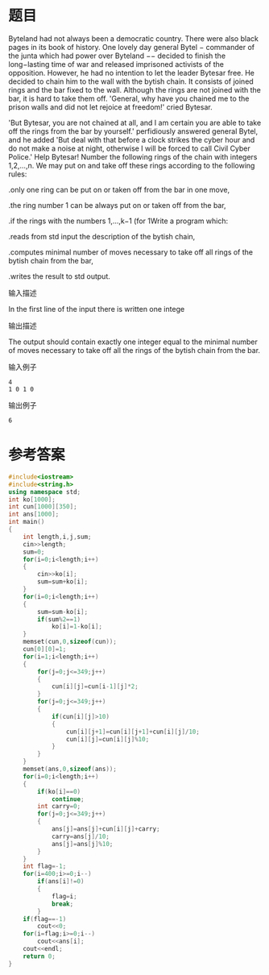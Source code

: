 # 题目
Byteland had not always been a democratic country. There were also black pages in its book of history. One lovely day general Bytel − commander of the junta which had power over Byteland −− decided to finish the long−lasting time of war and released imprisoned activists of the opposition. However, he had no intention to let the leader Bytesar free. He decided to chain him to the wall with the bytish chain. It consists of joined rings and the bar fixed to the wall. Although the rings are not joined with the bar, it is hard to take them off.
'General, why have you chained me to the prison walls and did not let rejoice at freedom!' cried Bytesar.

'But Bytesar, you are not chained at all, and I am certain you are able to take off the rings from the bar by yourself.' perfidiously answered general Bytel, and he added 'But deal with that before a clock strikes the cyber hour and do not make a noise at night, otherwise I will be forced to call Civil Cyber Police.'
Help Bytesar! Number the following rings of the chain with integers 1,2,...,n. We may put on and take off these rings according to the following rules:

.only one ring can be put on or taken off from the bar in one move,

.the ring number 1 can be always put on or taken off from the bar,

.if the rings with the numbers 1,...,k−1 (for 1Write a program which:

.reads from std input the description of the bytish chain,

.computes minimal number of moves necessary to take off all rings of the bytish chain from the bar,

.writes the result to std output.

输入描述

In the first line of the input there is written one intege

输出描述

The output should contain exactly one integer equal to the minimal number of moves necessary to take off all the rings of the bytish chain from the bar.

输入例子
```
4
1 0 1 0
```
输出例子
```
6
```
# 参考答案
```c++
#include<iostream>
#include<string.h>
using namespace std;
int ko[1000];
int cun[1000][350];
int ans[1000];
int main()
{
	int length,i,j,sum;
	cin>>length;
	sum=0;
	for(i=0;i<length;i++)
	{
		cin>>ko[i];
		sum=sum+ko[i];
	}
	for(i=0;i<length;i++)
	{
		sum=sum-ko[i];
		if(sum%2==1)
			ko[i]=1-ko[i];
	}
	memset(cun,0,sizeof(cun));
	cun[0][0]=1;
	for(i=1;i<length;i++)
	{
		for(j=0;j<=349;j++)
		{
			cun[i][j]=cun[i-1][j]*2;
		}
		for(j=0;j<=349;j++)
		{
			if(cun[i][j]>10)
			{
				cun[i][j+1]=cun[i][j+1]+cun[i][j]/10;
				cun[i][j]=cun[i][j]%10;
			}
		}
	}
	memset(ans,0,sizeof(ans));
	for(i=0;i<length;i++)
	{
		if(ko[i]==0)
			continue;
		int carry=0;
		for(j=0;j<=349;j++)
		{
			ans[j]=ans[j]+cun[i][j]+carry;
			carry=ans[j]/10;
			ans[j]=ans[j]%10;
		}
	}
	int flag=-1;
	for(i=400;i>=0;i--)
		if(ans[i]!=0)
		{
			flag=i;
			break;
		}
	if(flag==-1)
		cout<<0;
	for(i=flag;i>=0;i--)
		cout<<ans[i];
	cout<<endl;
	return 0;
}



